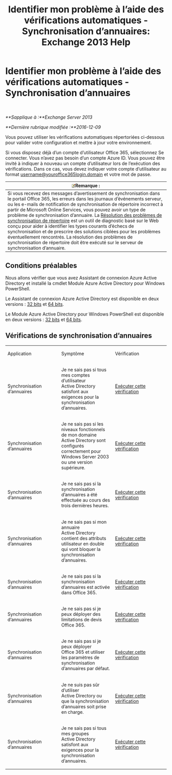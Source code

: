 ﻿---
title: 'Identifier mon problème à l’aide des vérifications automatiques - Synchronisation d’annuaires: Exchange 2013 Help'
TOCTitle: Identifier mon problème à l’aide des vérifications automatiques - Synchronisation d’annuaires
ms:assetid: e6ea900a-c382-444c-a8ce-54d392bfeca3
ms:mtpsurl: https://technet.microsoft.com/fr-fr/library/Dn793977(v=EXCHG.150)
ms:contentKeyID: 62632404
ms.date: 05/23/2018
mtps_version: v=EXCHG.150
ms.translationtype: MT
---

# Identifier mon problème à l’aide des vérifications automatiques - Synchronisation d’annuaires

 

_**Sapplique à :**Exchange Server 2013_

_**Dernière rubrique modifiée :**2016-12-09_

Vous pouvez utiliser les vérifications automatiques répertoriées ci-dessous pour valider votre configuration et mettre à jour votre environnement.

Si vous disposez déjà d’un compte d’utilisateur Office 365, sélectionnez Se connecter. Vous n’avez pas besoin d’un compte Azure ID. Vous pouvez être invité à indiquer à nouveau un compte d’utilisateur lors de l’exécution des vérifications. Dans ce cas, vous devez indiquer votre compte d’utilisateur au format username@youroffice365login.domain et votre mot de passe.

<table>
<thead>
<tr class="header">
<th><img src="images/JJ159664.note(EXCHG.150).gif" title="Remarque" alt="Remarque" />Remarque :</th>
</tr>
</thead>
<tbody>
<tr class="odd">
<td>Si vous recevez des messages d’avertissement de synchronisation dans le portail Office 365, les erreurs dans les journaux d’événements serveur, ou les e-mails de notification de synchronisation de répertoire incorrect à partir de Microsoft Online Services, vous pouvez avoir un type de problème de synchronisation d’annuaire. La <a href="https://aka.ms/dsup">Résolution des problèmes de synchronisation de répertoire</a> est un outil de diagnostic basé sur le Web conçu pour aider à identifier les types courants d’échecs de synchronisation et de prescrire des solutions ciblées pour les problèmes éventuellement rencontrés. La résolution des problèmes de synchronisation de répertoire doit être exécuté sur le serveur de synchronisation d’annuaire.</td>
</tr>
</tbody>
</table>


## Conditions préalables

Nous allons vérifier que vous avez Assistant de connexion Azure Active Directory et installé la cmdlet Module Azure Active Directory pour Windows PowerShell.

Le Assistant de connexion Azure Active Directory est disponible en deux versions : [32 bits](https://go.microsoft.com/fwlink/?linkid=286261) et [64 bits](https://go.microsoft.com/fwlink/?linkid=286262).

Le Module Azure Active Directory pour Windows PowerShell est disponible en deux versions : [32 bits](https://go.microsoft.com/fwlink/?linkid=286258) et [64 bits](https://go.microsoft.com/fwlink/?linkid=286259).

## Vérifications de synchronisation d’annuaires


<table>
<colgroup>
<col style="width: 33%" />
<col style="width: 33%" />
<col style="width: 33%" />
</colgroup>
<tbody>
<tr class="odd">
<td><p>Application</p></td>
<td><p>Symptôme</p></td>
<td><p>Vérification</p></td>
</tr>
<tr class="even">
<td><p>Synchronisation d’annuaires</p></td>
<td><p>Je ne sais pas si tous mes comptes d’utilisateur Active Directory satisfont aux exigences pour la synchronisation d’annuaires.</p></td>
<td><p><a href="https://go.microsoft.com/?linkid=9834884">Exécuter cette vérification</a></p></td>
</tr>
<tr class="odd">
<td><p>Synchronisation d’annuaires</p></td>
<td><p>Je ne sais pas si les niveaux fonctionnels de mon domaine Active Directory sont configurés correctement pour Windows Server 2003 ou une version supérieure.</p></td>
<td><p><a href="https://go.microsoft.com/?linkid=9834876">Exécuter cette vérification</a></p></td>
</tr>
<tr class="even">
<td><p>Synchronisation d’annuaires</p></td>
<td><p>Je ne sais pas si la synchronisation d’annuaires a été effectuée au cours des trois dernières heures.</p></td>
<td><p><a href="https://go.microsoft.com/?linkid=9834887">Exécuter cette vérification</a></p></td>
</tr>
<tr class="odd">
<td><p>Synchronisation d’annuaires</p></td>
<td><p>Je ne sais pas si mon annuaire Active Directory contient des attributs utilisateur en double qui vont bloquer la synchronisation d’annuaires.</p></td>
<td><p><a href="https://go.microsoft.com/?linkid=9834883">Exécuter cette vérification</a></p></td>
</tr>
<tr class="even">
<td><p>Synchronisation d’annuaires</p></td>
<td><p>Je ne sais pas si la synchronisation d’annuaires est activée dans Office 365.</p></td>
<td><p><a href="https://go.microsoft.com/?linkid=9834887">Exécuter cette vérification</a></p></td>
</tr>
<tr class="odd">
<td><p>Synchronisation d’annuaires</p></td>
<td><p>Je ne sais pas si je peux déployer des limitations de devis Office 365.</p></td>
<td><p><a href="https://go.microsoft.com/?linkid=9834920">Exécuter cette vérification</a></p></td>
</tr>
<tr class="even">
<td><p>Synchronisation d’annuaires</p></td>
<td><p>Je ne sais pas si je peux déployer Office 365 et utiliser les paramètres de synchronisation d’annuaires par défaut.</p></td>
<td><p><a href="https://go.microsoft.com/?linkid=9834876">Exécuter cette vérification</a></p></td>
</tr>
<tr class="odd">
<td><p>Synchronisation d’annuaires</p></td>
<td><p>Je ne suis pas sûr d’utiliser Active Directory ou que la synchronisation d’annuaires soit prise en charge.</p></td>
<td><p><a href="https://go.microsoft.com/?linkid=9834886">Exécuter cette vérification</a></p></td>
</tr>
<tr class="even">
<td><p>Synchronisation d’annuaires</p></td>
<td><p>Je ne sais pas si tous mes groupes Active Directory satisfont aux exigences pour la synchronisation d’annuaires.</p></td>
<td><p><a href="https://go.microsoft.com/?linkid=9834913">Exécuter cette vérification</a></p></td>
</tr>
</tbody>
</table>

